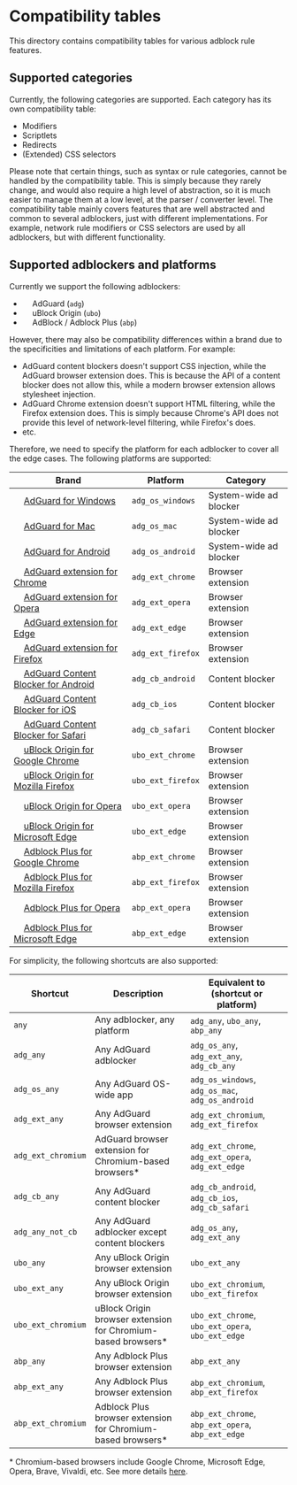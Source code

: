 # Compatibility tables

This directory contains compatibility tables for various adblock rule features.

## Supported categories

Currently, the following categories are supported. Each category has its own compatibility table:

- Modifiers
- Scriptlets
- Redirects
- (Extended) CSS selectors

Please note that certain things, such as syntax or rule categories, cannot be handled by the compatibility table. This is simply because they rarely change, and would also require a high level of abstraction, so it is much easier to manage them at a low level, at the parser / converter level. The compatibility table mainly covers features that are well abstracted and common to several adblockers, just with different implementations. For example, network rule modifiers or CSS selectors are used by all adblockers, but with different functionality.

## Supported adblockers and platforms

Currently we support the following adblockers:

- <img src="https://cdn.adguard.com/website/github.com/AGLint/adg_logo.svg" width="14px"> AdGuard (`adg`)
- <img src="https://cdn.adguard.com/website/github.com/AGLint/ubo_logo.svg" width="14px"> uBlock Origin (`ubo`)
- <img src="https://cdn.adguard.com/website/github.com/AGLint/abp_logo.svg" width="14px"> AdBlock / Adblock Plus (`abp`)

However, there may also be compatibility differences within a brand due to the specificities and limitations of each platform. For example:

- AdGuard content blockers doesn't support CSS injection, while the AdGuard browser extension does. This is because the API of a content blocker does not allow this, while a modern browser extension allows stylesheet injection.
- AdGuard Chrome extension doesn't support HTML filtering, while the Firefox extension does. This is simply because Chrome's API does not provide this level of network-level filtering, while Firefox's does.
- etc.

Therefore, we need to specify the platform for each adblocker to cover all the edge cases. The following platforms are supported:

| Brand | Platform | Category |
| --- | --- | --- |
| <img src="https://cdn.adguard.com/website/github.com/AGLint/adg_logo.svg" width="14px"> [AdGuard for Windows](https://adguard.com/adguard-windows/overview.html) | `adg_os_windows` | System-wide ad blocker |
| <img src="https://cdn.adguard.com/website/github.com/AGLint/adg_logo.svg" width="14px"> [AdGuard for Mac](https://adguard.com/adguard-mac/overview.html) | `adg_os_mac` | System-wide ad blocker |
| <img src="https://cdn.adguard.com/website/github.com/AGLint/adg_logo.svg" width="14px"> [AdGuard for Android](https://adguard.com/adguard-android/overview.html) | `adg_os_android` | System-wide ad blocker |
| <img src="https://cdn.adguard.com/website/github.com/AGLint/adg_logo.svg" width="14px"> [AdGuard extension for Chrome](https://adguard.com/adguard-browser-extension/chrome/overview.html) | `adg_ext_chrome` | Browser extension |
| <img src="https://cdn.adguard.com/website/github.com/AGLint/adg_logo.svg" width="14px"> [AdGuard extension for Opera](https://adguard.com/adguard-browser-extension/opera/overview.html) | `adg_ext_opera` | Browser extension |
| <img src="https://cdn.adguard.com/website/github.com/AGLint/adg_logo.svg" width="14px"> [AdGuard extension for Edge](https://adguard.com/adguard-browser-extension/edge/overview.html) | `adg_ext_edge` | Browser extension |
| <img src="https://cdn.adguard.com/website/github.com/AGLint/adg_logo.svg" width="14px"> [AdGuard extension for Firefox](https://adguard.com/adguard-browser-extension/firefox/overview.html) | `adg_ext_firefox` | Browser extension |
| <img src="https://cdn.adguard.com/website/github.com/AGLint/adg_logo.svg" width="14px"> [AdGuard Content Blocker for Android](https://adguard.com/adguard-content-blocker/overview.html) | `adg_cb_android` | Content blocker |
| <img src="https://cdn.adguard.com/website/github.com/AGLint/adg_logo.svg" width="14px"> [AdGuard Content Blocker for iOS](https://adguard.com/adguard-ios/overview.html) | `adg_cb_ios` | Content blocker |
| <img src="https://cdn.adguard.com/website/github.com/AGLint/adg_logo.svg" width="14px"> [AdGuard Content Blocker for Safari](https://adguard.com/adguard-safari/overview.html) | `adg_cb_safari` | Content blocker |
| <img src="https://cdn.adguard.com/website/github.com/AGLint/ubo_logo.svg" width="14px"> [uBlock Origin for Google Chrome](https://chrome.google.com/webstore/detail/ublock-origin/cjpalhdlnbpafiamejdnhcphjbkeiagm) | `ubo_ext_chrome` | Browser extension |
| <img src="https://cdn.adguard.com/website/github.com/AGLint/ubo_logo.svg" width="14px"> [uBlock Origin for Mozilla Firefox](https://addons.mozilla.org/addon/ublock-origin/) | `ubo_ext_firefox` | Browser extension |
| <img src="https://cdn.adguard.com/website/github.com/AGLint/ubo_logo.svg" width="14px"> [uBlock Origin for Opera](https://addons.opera.com/extensions/details/ublock/) | `ubo_ext_opera` | Browser extension |
| <img src="https://cdn.adguard.com/website/github.com/AGLint/ubo_logo.svg" width="14px"> [uBlock Origin for Microsoft Edge](https://microsoftedge.microsoft.com/addons/detail/ublock-origin/odfafepnkmbhccpbejgmiehpchacaeak) | `ubo_ext_edge` | Browser extension |
| <img src="https://cdn.adguard.com/website/github.com/AGLint/abp_logo.svg" width="14px"> [Adblock Plus for Google Chrome](https://chrome.google.com/webstore/detail/cfhdojbkjhnklbpkdaibdccddilifddb) | `abp_ext_chrome` | Browser extension |
| <img src="https://cdn.adguard.com/website/github.com/AGLint/abp_logo.svg" width="14px"> [Adblock Plus for Mozilla Firefox](https://eyeo.to/adblockplus/firefox_install/) | `abp_ext_firefox` | Browser extension |
| <img src="https://cdn.adguard.com/website/github.com/AGLint/abp_logo.svg" width="14px"> [Adblock Plus for Opera](https://eyeo.to/adblockplus/opera_install/) | `abp_ext_opera` | Browser extension |
| <img src="https://cdn.adguard.com/website/github.com/AGLint/abp_logo.svg" width="14px"> [Adblock Plus for Microsoft Edge](https://eyeo.to/adblockplus/edge_install/) | `abp_ext_edge` | Browser extension |

For simplicity, the following shortcuts are also supported:

| Shortcut | Description | Equivalent to (shortcut or platform) |
| --- | --- | --- |
| `any` | Any adblocker, any platform | `adg_any`, `ubo_any`, `abp_any` |
| `adg_any` | Any AdGuard adblocker | `adg_os_any`, `adg_ext_any`, `adg_cb_any` |
| `adg_os_any` | Any AdGuard OS-wide app | `adg_os_windows`, `adg_os_mac`, `adg_os_android` |
| `adg_ext_any` | Any AdGuard browser extension | `adg_ext_chromium`, `adg_ext_firefox` |
| `adg_ext_chromium` | AdGuard browser extension for Chromium-based browsers\* | `adg_ext_chrome`, `adg_ext_opera`, `adg_ext_edge` |
| `adg_cb_any` | Any AdGuard content blocker | `adg_cb_android`, `adg_cb_ios`, `adg_cb_safari` |
| `adg_any_not_cb` | Any AdGuard adblocker except content blockers | `adg_os_any`, `adg_ext_any` |
| `ubo_any` | Any uBlock Origin browser extension | `ubo_ext_any` |
| `ubo_ext_any` | Any uBlock Origin browser extension | `ubo_ext_chromium`, `ubo_ext_firefox` |
| `ubo_ext_chromium` | uBlock Origin browser extension for Chromium-based browsers\* | `ubo_ext_chrome`, `ubo_ext_opera`, `ubo_ext_edge` |
| `abp_any` | Any Adblock Plus browser extension | `abp_ext_any` |
| `abp_ext_any` | Any Adblock Plus browser extension | `abp_ext_chromium`, `abp_ext_firefox` |
| `abp_ext_chromium` | Adblock Plus browser extension for Chromium-based browsers\* | `abp_ext_chrome`, `abp_ext_opera`, `abp_ext_edge` |

\* Chromium-based browsers include Google Chrome, Microsoft Edge, Opera, Brave, Vivaldi, etc. See more details [here](https://en.wikipedia.org/wiki/Chromium_(web_browser)).
